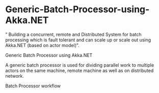 ﻿# Generic-Batch-Processor-using-Akka.NET
 ” Building a concurrent, remote and Distributed System for batch processing which is fault tolerant and can scale up or scale out using Akka.NET (based on actor model)”. 

Generic Batch Processor using Akka.NET

A generic batch processor is used for dividing parallel work to multiple actors on the same machine, remote machine as well as on distributed network.

Batch Processor workflow



